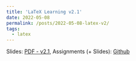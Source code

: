 ```yaml
---
title: 'LaTeX Learning v2.1'
date: 2022-05-08
permalink: /posts/2022-05-08-latex-v2/
tags:
  - latex
---
```


Slides: 
[PDF - v2.1](https://github.com/soroushomidvar/latex-learning-public/blob/master/main.pdf),
Assignments (+ Slides):
[Github](https://github.com/soroushomidvar/latex-learning-public)

